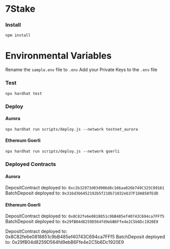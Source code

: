 # 7Stake

### Install
`npm install`

# Environmental Variables

Rename  the `sample.env` file to `.env`
Add your Private Keys to the `.env` file

### Test
`npx hardhat test`

### Deploy

#### Aurora
`npx hardhat run scripts/deploy.js --network testnet_aurora`

#### Ethereum Goerli
`npx hardhat run scripts/deploy.js --network goerli`

### Deployed Contracts

#### Aurora
DepositContract deployed to: `0xc2b32973d03d906d8c166aa026b749C325C09161`
BatchDeposit deployed to: `0x316d3b6452192b5f210b71032eb37F1DA858fEdD`

#### Ethereum Goerli
DepositContract deployed to: `0x8C82fe6e0818851c9bB485ef40743C694ca7FFf5`
BatchDeposit deployed to: `0x29fB04d8259D564fd9ebB6Ffe4e2C5b6Dc1920E9`


DepositContract deployed to: 0x8C82fe6e0818851c9bB485ef40743C694ca7FFf5
BatchDeposit deployed to: 0x29fB04d8259D564fd9ebB6Ffe4e2C5b6Dc1920E9